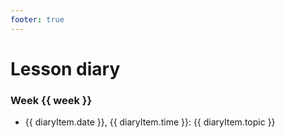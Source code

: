 ```yaml
---
footer: true
---
```


<script setup>
import { data } from '../data/csv.data.ts'
const weeks = data.diary.map( (el) => el.week ).filter((value, index, array) => array.indexOf(value) === index);
</script>

# Lesson diary

<div v-if="data.diary">

<div v-for="week in weeks">

### Week {{ week }}

  <ul>
    <li  v-for="diaryItem in data.diary.filter((value, index, array) => value.week == week )">
      {{ diaryItem.date }},
      {{ diaryItem.time }}:
      {{ diaryItem.topic }}
    </li>
  </ul>

</div>

</div>
